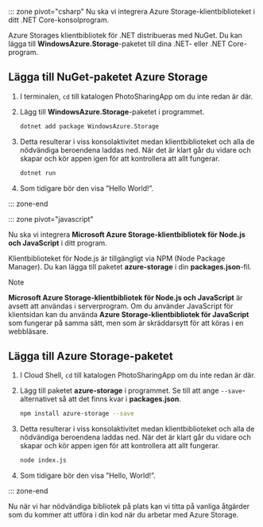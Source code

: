 ::: zone pivot="csharp" Nu ska vi integrera Azure Storage-klientbiblioteket i ditt .NET Core-konsolprogram.

Azure Storages klientbibliotek för .NET distribueras med NuGet. Du kan lägga till **WindowsAzure.Storage**-paketet till dina .NET- eller .NET Core-program.

## <a name="add-the-azure-storage-nuget-package"></a>Lägga till NuGet-paketet Azure Storage

1. I terminalen, `cd` till katalogen PhotoSharingApp om du inte redan är där.

1. Lägg till **WindowsAzure.Storage**-paketet i programmet.

    ```bash
    dotnet add package WindowsAzure.Storage
    ```

1. Detta resulterar i viss konsolaktivitet medan klientbiblioteket och alla de nödvändiga beroendena laddas ned. När det är klart går du vidare och skapar och kör appen igen för att kontrollera att allt fungerar.

    ```bash
    dotnet run
    ```

1. Som tidigare bör den visa ”Hello World!”.

::: zone-end

::: zone pivot="javascript"

Nu ska vi integrera **Microsoft Azure Storage-klientbibliotek för Node.js och JavaScript** i ditt program.

Klientbiblioteket för Node.js är tillgängligt via NPM (Node Package Manager). Du kan lägga till paketet **azure-storage** i din **packages.json**-fil.

> [!NOTE]
> **Microsoft Azure Storage-klientbibliotek för Node.js och JavaScript** är avsett att användas i serverprogram. Om du använder JavaScript för klientsidan kan du använda **Azure Storage-klientbibliotek för JavaScript** som fungerar på samma sätt, men som är skräddarsytt för att köras i en webbläsare.

## <a name="add-the-azure-storage-package"></a>Lägga till Azure Storage-paketet

1. I Cloud Shell, `cd` till katalogen PhotoSharingApp om du inte redan är där.

1. Lägg till paketet **azure-storage** i programmet. Se till att ange `--save`-alternativet så att det finns kvar i **packages.json**.

    ```bash
    npm install azure-storage --save
    ```

1. Detta resulterar i viss konsolaktivitet medan klientbiblioteket och alla de nödvändiga beroendena laddas ned. När det är klart går du vidare och skapar och kör appen igen för att kontrollera att allt fungerar.

    ```bash
    node index.js
    ```

1. Som tidigare bör den visa ”Hello, World!”.

::: zone-end

Nu när vi har nödvändiga bibliotek på plats kan vi titta på vanliga åtgärder som du kommer att utföra i din kod när du arbetar med Azure Storage.
